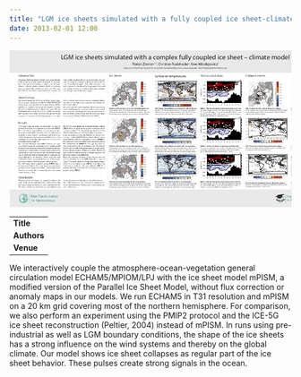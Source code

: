 ```yaml
---
title: "LGM ice sheets simulated with a fully coupled ice sheet-climate model"
date: 2013-02-01 12:00
---
```


![](/img/applications/thumb_ziemen_egu_2012.png)


||
|-
| **Title** | [LGM ice sheets simulated with a fully coupled ice sheet-climate model](http://www.mpimet.mpg.de/fileadmin/staff/ziemenflorian/florian_ziemen_egu_2012.pdf) |
| **Authors** | [Florian Ziemen](http://www.mpimet.mpg.de/en/staff/florian-ziemen.html) and others |
| **Venue** |  [EGU 2012](http://www.egu2012.eu/)  |

We interactively couple the atmosphere-ocean-vegetation general circulation model ECHAM5/MPIOM/LPJ with the ice sheet model mPISM, a modified version of the Parallel Ice Sheet Model, without flux correction or anomaly maps in our models. We run ECHAM5 in T31 resolution and mPISM on a 20 km grid covering most of the northern hemisphere. For comparison, we also perform an experiment using the PMIP2 protocol and the ICE-5G ice sheet reconstruction (Peltier, 2004) instead of mPISM. In runs using pre-industrial as well as LGM boundary conditions, the shape of the ice sheets has a strong influence on the wind systems and thereby on the global climate. Our model shows ice sheet collapses as regular part of the ice sheet behavior. These pulses create strong signals in the ocean.

